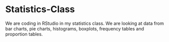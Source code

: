 # Statistics-Class
We are coding in RStudio in my statistics class. We are looking at data from bar charts, pie charts, histograms, boxplots, frequency tables and proportion tables.
